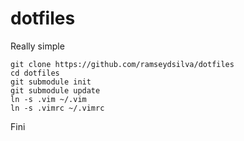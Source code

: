 dotfiles
========

Really simple

```
git clone https://github.com/ramseydsilva/dotfiles
cd dotfiles
git submodule init
git submodule update
ln -s .vim ~/.vim
ln -s .vimrc ~/.vimrc
```

Fini
